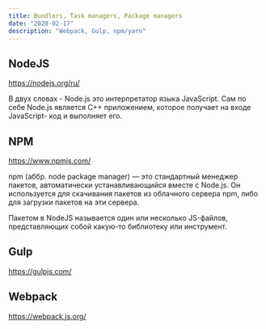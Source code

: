 ```yaml
---
title: Bundlers, Task managers, Package managers
date: "2020-02-17"
description: "Webpack, Gulp, npm/yarn"
---
```


## NodeJS

https://nodejs.org/ru/

В двух словах - Node.js это интерпретатор языка JavaScript. Сам по себе
Node.js является C++ приложением, которое получает на входе JavaScript-
код и выполняет его.

## NPM

https://www.npmjs.com/

npm (аббр. node package manager) — это стандартный менеджер пакетов, автоматически 
устанавливающийся вместе с Node.js. Он используется для скачивания пакетов из 
облачного сервера npm, либо для загрузки пакетов на эти сервера.

Пакетом в NodeJS называется один или несколько JS-файлов, представляющих собой 
какую-то библиотеку или инструмент.

## Gulp

https://gulpjs.com/

## Webpack

https://webpack.js.org/
